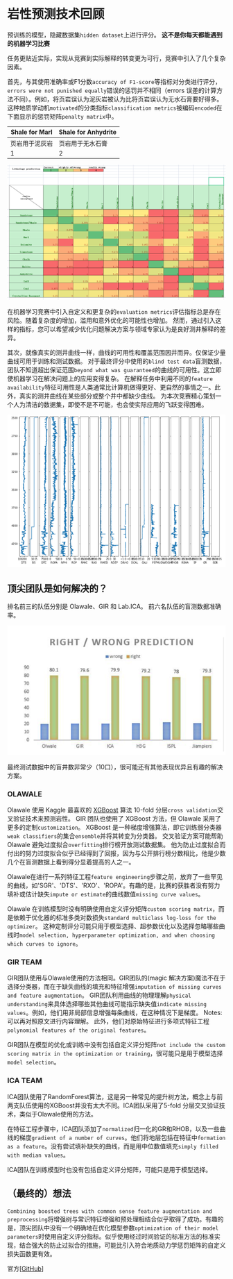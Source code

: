 # 岩性预测技术回顾

预训练的模型，隐藏数据集`hidden dataset`上进行评分。
**这不是你每天都能遇到的机器学习比赛**

任务更贴近实际，实现从竞赛到实际解释的转变更为可行，竞赛中引入了几个复杂因素。

首先，与其使用准确率或F1分数`accuracy of F1-score`等指标对分类进行评分，`errors were not punished equally`错误的惩罚并不相同（errors 误差的计算方法不同）。例如，将页岩误认为泥灰岩被认为比将页岩误认为无水石膏要好得多。这种地质学动机`motivated`的分类指标`classification metrics`被编码`encoded`在下面显示的惩罚矩阵`penalty matrix`中。

| Shale for Marl | Shale for Anhydrite |
|----------------|---------------------|
| 页岩用于泥灰岩 | 页岩用于无水石膏  |
| 1              | 2                   |

![评分矩阵 penalty matrix](./figures/2024-02-22-12-58-36.png)

在机器学习竞赛中引入自定义和更复杂的`evaluation metrics`评估指标总是存在风险。随着复杂度的增加，滥用和意外优化的可能性也增加。
然而，通过引入这样的指标，您可以希望减少优化问题解决方案与领域专家认为是良好测井解释的差异。

其次，就像真实的测井曲线一样，曲线的可用性和覆盖范围因井而异。仅保证少量曲线可用于训练和测试数据。
对于最终评分中使用的`blind test data`盲测数据，团队不知道超出保证范围`beyond what was guaranteed`的曲线的可用性。这立即使机器学习在解决问题上的应用变得复杂。
在解释任务中利用不同的`feature availability`特征可用性是人类通常比计算机做得更好、更自然的事情之一。此外，真实的测井曲线在某些部分或整个井中都缺少曲线。
为本次竞赛精心策划一个人为清洁的数据集，即使不是不可能，也会使实际应用的飞跃变得困难。

![Data Missing](./figures/2024-02-21-22-21-07.png)

## 顶尖团队是如何解决的？

排名前三的队伍分别是 Olawale、GIR 和 Lab.ICA。
前六名队伍的盲测数据准确率。

![比赛情况](./figures/2024-02-21-22-21-54.png)

最终测试数据中的盲井数非常少（10口），很可能还有其他表现优异且有趣的解决方案。

### OLAWALE

Olawale 使用 Kaggle 最喜欢的 [XGBoost](https://xgboost.readthedocs.io/en/latest/) 算法 10-fold 分层`cross validation`交叉验证技术来预测岩性。 GIR 团队也使用了 XGBoost 方法，但 Olawale 采用了更多的定制`customization`。 XGBoost 是一种梯度增强算法，即它训练弱分类器`weak classifiers`的集合`ensemble`并将其转变为分类器。
交叉验证方案可能帮助 Olawale 避免过度拟合`overfitting`排行榜开放测试数据集。
他为防止过度拟合而付出的努力过度拟合似乎已经得到了回报，因为与公开排行榜分数相比，他是少数几个在盲测数据上看到得分显着提高的人之一。

Olawale在进行一系列特征工程`feature engineering`步骤之前，放弃了一些罕见的曲线，如'SGR'、'DTS'、'RXO'、'ROPA'。有趣的是，比赛的获胜者没有努力填补或估计缺失`impute or estimate`的曲线数值`missing curve values`。

Olawale 在训练模型时没有明确使用自定义评分矩阵`custom scoring matrix`，而是依赖于优化器的标准多类对数损失`standard multiclass log-loss for the optimizer`。
这种定制评分可能只用于模型选择、超参数优化以及选择忽略哪些曲线时`model selection, hyperparameter optimization, and when choosing which curves to ignore`。

### GIR TEAM

GIR团队使用与Olawale使用的方法相同。GIR团队的(magic 解决方案)魔法不在于选择分类器，而在于缺失曲线的填充和特征增强`imputation of missing curves and feature augmentation`。
GIR团队利用曲线的物理理解`physical understanding`来具体选择哪些其他曲线可能指示缺失值`indicate missing values`。例如，他们用非局部信息增强每条曲线，在这种情况下是梯度。
Notes:可以再对照原文进行内容理解。
此外，他们对原始特征进行多项式特征工程`polynomial features of the original features`。

GIR团队在模型的优化或训练中没有包括自定义评分矩阵`not include the custom scoring matrix in the optimization or training`，很可能只是用于模型选择`model selection`。

### ICA TEAM

ICA团队使用了RandomForest算法，这是另一种常见的提升树方法，概念上与前两支队伍使用的XGBoost并没有太大不同。ICA团队采用了5-fold 分层交叉验证技术，类似于Olawale使用的方法。

在特征工程步骤中，ICA团队添加了`normalized`归一化的GR和RHOB，以及一些曲线的梯度`gradient of a number of curves`。他们将地层包括在特征中`formation as a feature`。没有尝试填补缺失的曲线，而是用中位数值填充`simply filled with median values`。

ICA团队在训练模型时也没有包括自定义评分矩阵，可能只是用于模型选择。

## （最终的）想法

`Combining boosted trees with common sense feature augmentation and preprocessing`将增强树与常识特征增强和预处理相结合似乎取得了成功。有趣的是，顶尖团队中没有一个明确地在优化模型参数`optimization of their model parameters`时使用自定义评分指标。似乎使用经过时间验证的标准方法的标准实现，结合强大的防止过拟合的措施，可能比引入符合地质动力学惩罚矩阵的自定义损失函数更有效。

官方[[GitHub](https://github.com/bolgebrygg/Force-2020-Machine-Learning-competition)]
